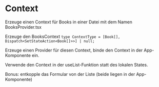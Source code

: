 # Context

Erzeuge einen Context für Books in einer Datei mit dem Namen BooksProvider.tsx

Erzeuge den BooksContext `type ContextType = [Book[], Dispatch<SetStateAction<Book[]>>] | null;`

Erzeuge einen Provider für diesen Context, binde den Context in der App-Komponente ein.

Verwende den Context in der useList-Funktion statt des lokalen States.

Bonus: entkopple das Formular von der Liste (beide liegen in der App-Komponente)